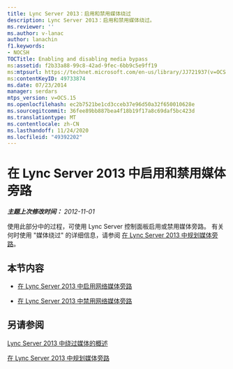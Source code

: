 ```yaml
---
title: Lync Server 2013：启用和禁用媒体绕过
description: Lync Server 2013：启用和禁用媒体绕过。
ms.reviewer: ''
ms.author: v-lanac
author: lanachin
f1.keywords:
- NOCSH
TOCTitle: Enabling and disabling media bypass
ms:assetid: f2b33a88-99c8-42ad-9fec-6bb9c5e9ff19
ms:mtpsurl: https://technet.microsoft.com/en-us/library/JJ721937(v=OCS.15)
ms:contentKeyID: 49733874
ms.date: 07/23/2014
manager: serdars
mtps_version: v=OCS.15
ms.openlocfilehash: ec2b7521be1cd3cceb37e96d50a32f650010628e
ms.sourcegitcommit: 36fee89bb887bea4f18b19f17a8c69daf5bc423d
ms.translationtype: MT
ms.contentlocale: zh-CN
ms.lasthandoff: 11/24/2020
ms.locfileid: "49392202"
---
```

# <a name="enabling-and-disabling-media-bypass-in-lync-server-2013"></a>在 Lync Server 2013 中启用和禁用媒体旁路

<div data-xmlns="http://www.w3.org/1999/xhtml">

<div class="topic" data-xmlns="http://www.w3.org/1999/xhtml" data-msxsl="urn:schemas-microsoft-com:xslt" data-cs="https://msdn.microsoft.com/">

<div data-asp="https://msdn2.microsoft.com/asp">



</div>

<div id="mainSection">

<div id="mainBody">

<span> </span>

_**主题上次修改时间：** 2012-11-01_

使用此部分中的过程，可使用 Lync Server 控制面板启用或禁用媒体旁路。 有关何时使用 "媒体绕过" 的详细信息，请参阅 [在 Lync Server 2013 中规划媒体旁路](lync-server-2013-planning-for-media-bypass.md)。

<div>

## <a name="in-this-section"></a>本节内容

  - [在 Lync Server 2013 中启用网络媒体旁路](lync-server-2013-enabling-network-media-bypass.md)

  - [在 Lync Server 2013 中禁用网络媒体旁路](lync-server-2013-disabling-network-media-bypass.md)

</div>

<div>

## <a name="see-also"></a>另请参阅


[Lync Server 2013 中绕过媒体的概述](lync-server-2013-overview-of-media-bypass.md)  


[在 Lync Server 2013 中规划媒体旁路](lync-server-2013-planning-for-media-bypass.md)  
  

</div>

</div>

<span> </span>

</div>

</div>

</div>

